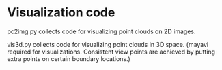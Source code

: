 # Visualization code

pc2img.py collects code for visualizing point clouds on 2D images.

vis3d.py collects code for visualizing point clouds in 3D space. (mayavi required for visualizations. Consistent view points are achieved by putting extra points on certain boundary locations.)
